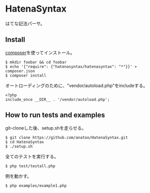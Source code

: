 HatenaSyntax
====

はてな記法パーサ。

Install
----

[composer](http://getcomposer.org/)を使ってインストール。

    $ mkdir foobar && cd foobar
    $ echo '{"require": {"hatenasyntax/hatenasyntax": "*"}}' >  composer.json
    $ composer install

オートローディングのために、"vendor/autoload.php"をincludeする。

    <?php
    include_once __DIR__ . '/vendor/autoload.php';

How to run tests and examples
----

git-cloneした後、setup.shを走らせる。

    $ git clone https://github.com/anatoo/HatenaSyntax.git
    $ cd HatenaSyntax
    $ ./setup.sh

全てのテストを実行する。

    $ php test/testall.php

例を動かす。

    $ php examples/example1.php

